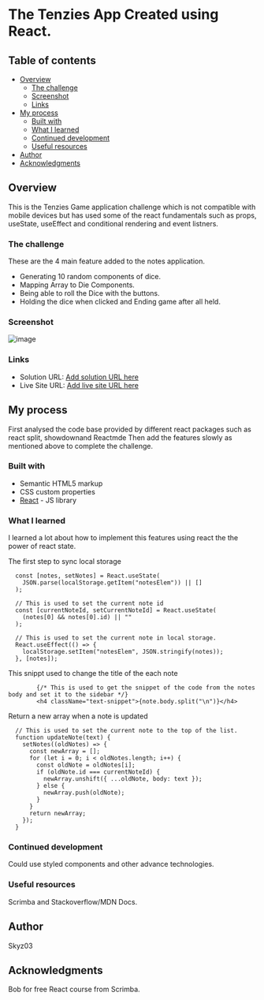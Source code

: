 # The Tenzies App Created using React.

## Table of contents

- [Overview](#overview)
  - [The challenge](#the-challenge)
  - [Screenshot](#screenshot)
  - [Links](#links)
- [My process](#my-process)
  - [Built with](#built-with)
  - [What I learned](#what-i-learned)
  - [Continued development](#continued-development)
  - [Useful resources](#useful-resources)
- [Author](#author)
- [Acknowledgments](#acknowledgments)

## Overview

This is the Tenzies Game application challenge which is not compatible with mobile devices but has used some of the react fundamentals such as props, useState, useEffect and conditional rendering and event listners.

### The challenge

These are the 4 main feature added to the notes application.
- Generating 10 random components of dice.
- Mapping Array to Die Components.
- Being able to roll the Dice with the buttons.
- Holding the dice when clicked and Ending game after all held.

### Screenshot

![image](https://user-images.githubusercontent.com/42742924/160988809-6d7f6fab-eed5-4394-ab85-a3a466d7dd59.png)

### Links

- Solution URL: [Add solution URL here](https://your-solution-url.com)
- Live Site URL: [Add live site URL here](https://your-live-site-url.com)

## My process

First analysed the code base provided by different react packages such as react split, showdownand Reactmde
Then add the features slowly as mentioned above to complete the challenge.

### Built with

- Semantic HTML5 markup
- CSS custom properties
- [React](https://reactjs.org/) - JS library

### What I learned

I learned a lot about how to implement this features using react the the power of react state.

The first step to sync local storage
```
  const [notes, setNotes] = React.useState(
    JSON.parse(localStorage.getItem("notesElem")) || []
  );

  // This is used to set the current note id
  const [currentNoteId, setCurrentNoteId] = React.useState(
    (notes[0] && notes[0].id) || ""
  );

  // This is used to set the current note in local storage.
  React.useEffect(() => {
    localStorage.setItem("notesElem", JSON.stringify(notes));
  }, [notes]);
```

This snippt used to change the title of the each note
```
        {/* This is used to get the snippet of the code from the notes body and set it to the sidebar */}
        <h4 className="text-snippet">{note.body.split("\n")}</h4>
```

Return a new array when a note is updated
```
  // This is used to set the current note to the top of the list.
  function updateNote(text) {
    setNotes((oldNotes) => {
      const newArray = [];
      for (let i = 0; i < oldNotes.length; i++) {
        const oldNote = oldNotes[i];
        if (oldNote.id === currentNoteId) {
          newArray.unshift({ ...oldNote, body: text });
        } else {
          newArray.push(oldNote);
        }
      }
      return newArray;
    });
  }
 ```

### Continued development

Could use styled components and other advance technologies.

### Useful resources

Scrimba and Stackoverflow/MDN Docs.

## Author

Skyz03

## Acknowledgments

Bob for free React course from Scrimba.
